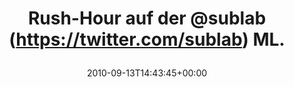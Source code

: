 ---
retweeted: false
source: <a href="http://termtter.org/" rel="nofollow">Termtter</a>
entities:
  hashtags: []
  symbols: []
  user_mentions:
  - name: sublab // Leipzig
    screen_name: sublab
    indices:
    - '18'
    - '25'
    id_str: '43881998'
    id: '43881998'
  urls: []
display_text_range:
- '0'
- '29'
favorite_count: '0'
id_str: '24388386258'
truncated: false
retweet_count: '0'
id: '24388386258'
created_at: Mon Sep 13 14:43:45 +0000 2010
favorited: false
full_text: Rush-Hour auf der [@sublab](https://twitter.com/sublab) ML.
lang: de
tags:
- pesos/twitter
date: '2010-09-13T14:43:45+00:00'
src: https://twitter.com/bascht/status/24388386258
original_url: https://twitter.com/bascht/status/24388386258
type: twitter_tweet
text: Rush-Hour auf der [@sublab](https://twitter.com/sublab) ML.
title: 'Rush-Hour auf der @sublab (https://twitter.com/sublab) ML.

  '

---